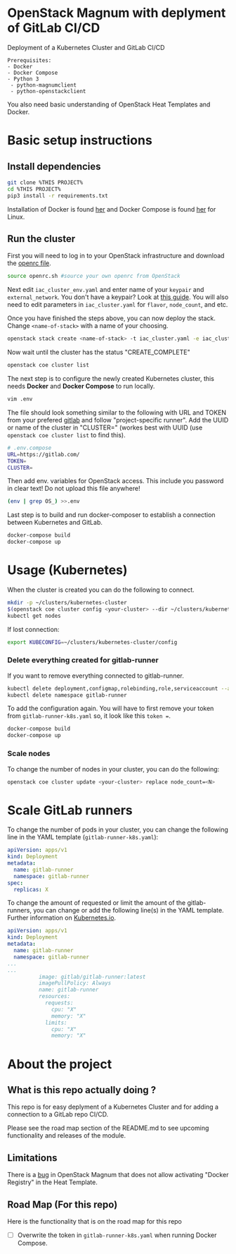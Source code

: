 # OpenStack Magnum with deplyment of GitLab CI/CD
Deployment of a Kubernetes Cluster and GitLab CI/CD
```
Prerequisites:
- Docker
- Docker Compose
- Python 3
 - python-magnumclient
 - python-openstackclient
```
You also need basic understanding of OpenStack Heat Templates and Docker.

# Basic setup instructions

## Install dependencies
```BASH
git clone %THIS PROJECT%
cd %THIS PROJECT%
pip3 install -r requirements.txt
```
Installation of Docker is found [her](https://docs.docker.com/engine/install/ubuntu/) and Docker Compose is found [her](https://docs.docker.com/compose/install/)  for Linux.

## Run the cluster

First you will need to log in to your OpenStack infrastructure and download the [openrc file](https://access.redhat.com/documentation/en-us/red_hat_enterprise_linux_openstack_platform/7/html/command-line_interface_reference_guide/ch_cli#openrc-dashboard).

```BASH
source openrc.sh #source your own openrc from OpenStack
```
Next edit `iac_cluster_env.yaml` and enter name of your `keypair` and `external_network`. You don't have a keypair? Look at [this guide](https://docs.openstack.org/python-openstackclient/pike/cli/command-objects/keypair.html). You will also need to edit parameters in `iac_cluster.yaml` for `flavor`, `node_count`, and etc.

Once you have finished the steps above, you can now deploy the stack. Change `<name-of-stack>` with a name of your choosing.
```BASH
openstack stack create <name-of-stack> -t iac_cluster.yaml -e iac_cluster_env.yaml
```
Now wait until the cluster has the status "CREATE_COMPLETE"
```bash
openstack coe cluster list
```
The next step is to configure the newly created Kubernetes cluster, this needs **Docker** and **Docker Compose** to run locally.
```bash
vim .env
```
The file should look something similar to the following with URL and TOKEN from your prefered [gitlab](https://docs.gitlab.com/runner/register/#requirements) and follow "project-specific runner". Add the UUID or name of the cluster in "CLUSTER=" (workes best with UUID (use `openstack coe cluster list` to find this). 
```bash
# .env.compose
URL=https://gitlab.com/
TOKEN=
CLUSTER=
```
Then add env. variables for OpenStack access. This include you password in clear text! Do not upload this file anywhere!
```bash
(env | grep OS_) >>.env
```
Last step is to build and run docker-composer to establish a connection between Kubernetes and GitLab.
```bash
docker-compose build
docker-compose up
```

# Usage (Kubernetes)

When the cluster is created you can do the following to connect.
```bash
mkdir -p ~/clusters/kubernetes-cluster
$(openstack coe cluster config <your-cluster> --dir ~/clusters/kubernetes-cluster)
kubectl get nodes
```

If lost connection:
```bash
export KUBECONFIG=~/clusters/kubernetes-cluster/config
```

### Delete everything created for gitlab-runner

If you want to remove everything connected to gitlab-runner.
```bash
kubectl delete deployment,configmap,rolebinding,role,serviceaccount --all --namespace=gitlab-runner
kubectl delete namespace gitlab-runner
```

To add the configuration again. You will have to first remove your token from `gitlab-runner-k8s.yaml` so, it look like this `token =`.
```bash
docker-compose build
docker-compose up
```

### Scale nodes

To change the number of nodes in your cluster, you can do the following:
```bash
openstack coe cluster update <your-cluster> replace node_count=<N>
```

# Scale GitLab runners

To change the number of pods in your cluster, you can change the following line in the YAML template (`gitlab-runner-k8s.yaml`):
```yaml
apiVersion: apps/v1
kind: Deployment
metadata:
  name: gitlab-runner
  namespace: gitlab-runner
spec:
  replicas: X
```

To change the amount of requested or limit the amount of the gitlab-runners, you can change or add the following line(s) in the YAML template. Further information on [Kubernetes.io](https://kubernetes.io/docs/concepts/configuration/manage-resources-containers/).
```yaml
apiVersion: apps/v1
kind: Deployment
metadata:
  name: gitlab-runner
  namespace: gitlab-runner
...
...
          image: gitlab/gitlab-runner:latest
          imagePullPolicy: Always
          name: gitlab-runner
          resources:
            requests:
              cpu: "X"
              memory: "X"
            limits:
              cpu: "X"
              memory: "X"
```

# About the project

## What is this repo actually doing ?
This repo is for easy deplyment of a Kubernetes Cluster and for adding a connection to a GitLab repo CI/CD.

Please see the road map section of the README.md to see upcoming functionality and releases of the module.

## Limitations
There is a [bug](https://storyboard.openstack.org/#!/story/2008383) in OpenStack Magnum that does not allow activating "Docker Registry" in the Heat Template.

## Road Map (For this repo)
Here is the functionality that is on the road map for this repo
 - [ ] Overwrite the token in `gitlab-runner-k8s.yaml` when running Docker Compose.


